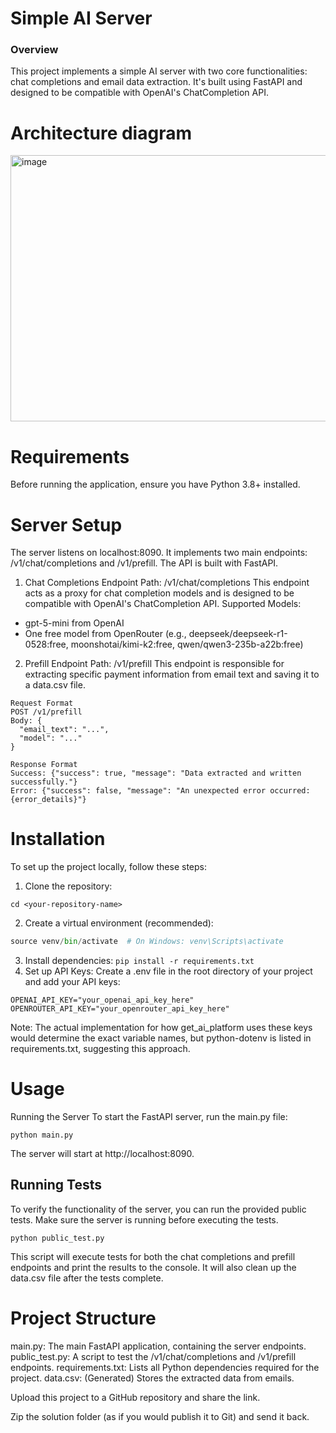 # Simple AI Server
### Overview
This project implements a simple AI server with two core functionalities: chat completions and email data extraction. It's built using FastAPI and designed to be compatible with OpenAI's ChatCompletion API.

# Architecture diagram
<img width="745" height="426" alt="image" src="https://github.com/user-attachments/assets/cca09a42-5375-4f4c-8486-c03a69e7560e" />

# Requirements
Before running the application, ensure you have Python 3.8+ installed.

# Server Setup
The server listens on localhost:8090.
It implements two main endpoints: /v1/chat/completions and /v1/prefill.
The API is built with FastAPI.

1. Chat Completions Endpoint
Path: /v1/chat/completions
This endpoint acts as a proxy for chat completion models and is designed to be compatible with OpenAI's ChatCompletion API.
Supported Models:
- gpt-5-mini from OpenAI
- One free model from OpenRouter (e.g., deepseek/deepseek-r1-0528:free, moonshotai/kimi-k2:free, qwen/qwen3-235b-a22b:free)

2. Prefill Endpoint
Path: /v1/prefill
This endpoint is responsible for extracting specific payment information from email text and saving it to a data.csv file.
```
Request Format
POST /v1/prefill
Body: {
  "email_text": "...",
  "model": "..."
}

Response Format
Success: {"success": true, "message": "Data extracted and written successfully."}
Error: {"success": false, "message": "An unexpected error occurred: {error_details}"}
```

# Installation
To set up the project locally, follow these steps:
1. Clone the repository:
```git clone <your-repository-url>
cd <your-repository-name>
```
2. Create a virtual environment (recommended):
```python -m venv venv
source venv/bin/activate  # On Windows: venv\Scripts\activate
```
3. Install dependencies:
```pip install -r requirements.txt```
4. Set up API Keys:
Create a .env file in the root directory of your project and add your API keys:
```
OPENAI_API_KEY="your_openai_api_key_here"
OPENROUTER_API_KEY="your_openrouter_api_key_here"
```
Note: The actual implementation for how get_ai_platform uses these keys would determine the exact variable names, but python-dotenv is listed in requirements.txt, suggesting this approach.

# Usage
Running the Server
To start the FastAPI server, run the main.py file:
```
python main.py
```
The server will start at http://localhost:8090.

## Running Tests
To verify the functionality of the server, you can run the provided public tests. Make sure the server is running before executing the tests.
```
python public_test.py
```
This script will execute tests for both the chat completions and prefill endpoints and print the results to the console. It will also clean up the data.csv file after the tests complete.

# Project Structure
main.py: The main FastAPI application, containing the server endpoints.
public_test.py: A script to test the /v1/chat/completions and /v1/prefill endpoints.
requirements.txt: Lists all Python dependencies required for the project.
data.csv: (Generated) Stores the extracted data from emails.


Upload this project to a GitHub repository and share the link.

Zip the solution folder (as if you would publish it to Git) and send it back.

